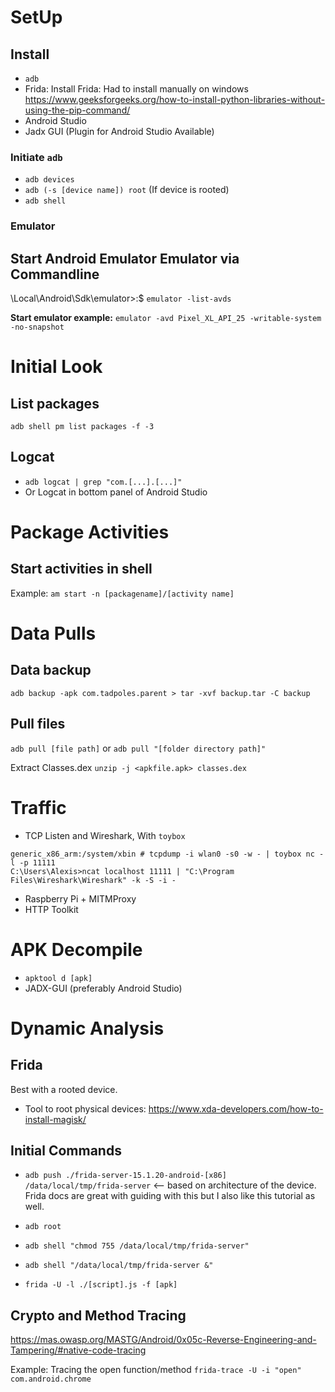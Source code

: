 # SetUp

## Install
- `adb`
- Frida: Install Frida: Had to install manually on windows https://www.geeksforgeeks.org/how-to-install-python-libraries-without-using-the-pip-command/
- Android Studio
- Jadx GUI (Plugin for Android Studio Available)

### Initiate `adb`
- `adb devices`
- `adb (-s [device name]) root` (If device is rooted)
- `adb shell`

### Emulator

## Start Android Emulator Emulator via Commandline
\Local\Android\Sdk\emulator>:$ `emulator -list-avds`

**Start emulator example:**
`emulator -avd Pixel_XL_API_25 -writable-system -no-snapshot`

# Initial Look

## List packages
`adb shell pm list packages -f -3`

## Logcat
- `adb logcat | grep "com.[...].[...]"`
- Or Logcat in bottom panel of Android Studio

# Package Activities

## Start activities in shell
Example: `am start -n [packagename]/[activity name]`

# Data Pulls

## Data backup
`adb backup -apk com.tadpoles.parent > tar -xvf backup.tar -C backup`

## Pull files
`adb pull [file path]` or `adb pull "[folder directory path]"`

Extract Classes.dex `unzip -j <apkfile.apk> classes.dex`

# Traffic
- TCP Listen and Wireshark, With `toybox`
```
generic_x86_arm:/system/xbin # tcpdump -i wlan0 -s0 -w - | toybox nc -l -p 11111
C:\Users\Alexis>ncat localhost 11111 | "C:\Program Files\Wireshark\Wireshark" -k -S -i -
```
- Raspberry Pi + MITMProxy
- HTTP Toolkit

# APK Decompile
- `apktool d [apk]`
- JADX-GUI (preferably Android Studio)

# Dynamic Analysis

## Frida

Best with a rooted device.
- Tool to root physical devices: https://www.xda-developers.com/how-to-install-magisk/

## Initial Commands
- `adb push ./frida-server-15.1.20-android-[x86] /data/local/tmp/frida-server` <— based on architecture of the device. Frida docs are great with guiding with this but I also like this tutorial as well.

- `adb root`

- `adb shell "chmod 755 /data/local/tmp/frida-server"`

- `adb shell "/data/local/tmp/frida-server &"`

- `frida -U -l ./[script].js -f [apk]`

## Crypto and Method Tracing

https://mas.owasp.org/MASTG/Android/0x05c-Reverse-Engineering-and-Tampering/#native-code-tracing

Example: Tracing the open function/method `frida-trace -U -i "open" com.android.chrome`

